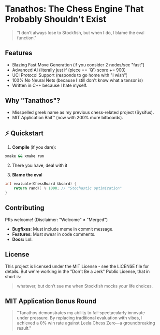 # Tanathos: The Chess Engine That Probably Shouldn't Exist
> "I don't always lose to Stockfish, but when I do, I blame the eval function."

## Features
- Blazing Fast Move Generation (if you consider 2 nodes/sec "fast")
- Advanced AI (literally just if (piece == 'Q') score += 900)
- UCI Protocol Support (responds to go home with "I wish")
- 100% No Neural Nets (because I still don't know what a tensor is)
- Written in C++ because I hate myself.

## Why "Tanathos"?
- Misspelled greek name as my previous chess-related project (Sysifus).
- MIT Application Bait™ (now with 200% more bitboards).

## ⚡ Quickstart
1. **Compile** (if you dare):
```bash
xmake && xmake run
```
2. There you have, deal with it

3. **Blame the eval**
```cpp
int evaluate(ChessBoard &board) {
    return rand() % 1000; // "Stochastic optimization"
}
```

## Contributing
PRs welcome! (Disclaimer: "Welcome" ≠ "Merged")
- **Bugfixes:** Must include meme in commit message.
- **Features:** Must swear in code comments.
- **Docs:** Lol.

## License
This project is licensed under the MIT License - see the LICENSE file for details. But we're working in the "Don't Be a Jerk" Public License, that in short is:
> whatever, but don’t sue me when Stockfish mocks your life choices.

## MIT Application Bonus Round
> "Tanathos demonstrates my ability to ~~fail spectacularly~~ innovate under pressure. By replacing traditional evaluation with vibes, I achieved a 0% win rate against Leela Chess Zero—a groundbreaking result."

